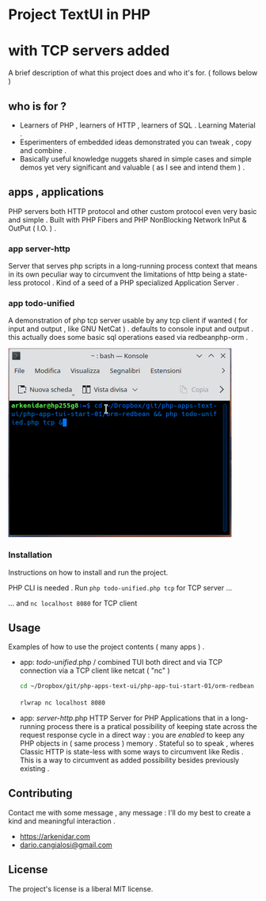 # Project TextUI in PHP
# with TCP servers added

A brief description of what this project does and who it's for. ( follows below )

## who is for ?
- Learners of PHP , learners of HTTP , learners of SQL . Learning Material .
- Esperimenters of embedded ideas demonstrated you can tweak , copy and combine .
- Basically useful knowledge nuggets shared in simple cases and simple demos yet very significant and valuable ( as I see and intend them ) .

## apps , applications

PHP servers both HTTP protocol and other custom protocol even very basic and simple .
Built with PHP Fibers and PHP NonBlocking Network InPut & OutPut ( I.O. ) .

### app server-http

Server that serves php scripts in a long-running process context that means in its own peculiar way to circumvent the limitations of http being a state-less protocol .
Kind of a seed of a PHP specialized Application Server .

### app todo-unified
A demonstration of php tcp server usable by any tcp client if wanted ( for input and output , like GNU NetCat ) . defaults to console input and output .
this actually does some basic sql operations eased via redbeanphp-orm .

![Screenshot](orm-redbean/tui_orm_netcat_Peek_23-02-2025_20-06.gif)

### Installation

Instructions on how to install and run the project.

PHP CLI is needed .
Run ```php todo-unified.php tcp```
for TCP server ...

... and ```nc localhost 8080``` for TCP client

## Usage

Examples of how to use the project contents ( many apps ) .

- app: *todo-unified*.php / combined TUI both direct and via TCP connection via a TCP client like netcat ( "nc" )
    ```bash
    cd ~/Dropbox/git/php-apps-text-ui/php-app-tui-start-01/orm-redbean && php todo-unified.php tcp &

    rlwrap nc localhost 8080
    ```
- app: *server-http*.php
    HTTP Server for PHP Applications that in a long-running process there is a pratical possibility of keeping state across the request response cycle in a direct way : you are *enabled* to keep any PHP objects in ( same process ) memory . Stateful so to speak , wheres Classic HTTP is state-less with some ways to circumvent like Redis . This is a way to circumvent as added possibility besides previously existing .

## Contributing

Contact me with some message , any message : I'll do my best to create a kind and meaningful interaction .
- <https://arkenidar.com>
- <dario.cangialosi@gmail.com>

## License

The project's license is a liberal MIT license.